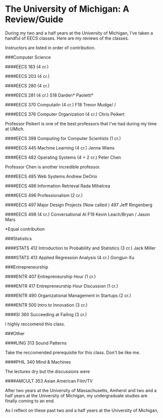 # The University of Michigan: A Review/Guide



During my two and a half years at the University of Michigan, I've taken a handful of EECS classes. Here are my reviews of the classes.

Instructors are listed in order of contribution.

###Computer Science

####EECS 183  (4 cr.) 

####EECS 203 (4 cr.)

####EECS 280 (4 cr.) 

####EECS 281 (4 cr.) S18 Darden* Paoletti*

####EECS 370 Computaitn (4 cr.) F18 Trevor Mudge/ /

####EECS 376 Computer Organization  (4 cr.) Chris Peikert

Professor Peikert is one of the best professors that I've had during my time at UMich.

####EECS 398 Computing for Computer Scientists (1 cr.) 

####EECS 445 Machine Learning  (4 cr.) Jenna Wiens

####EECS 482 Operating Systems (4 + 2 cr.) Peter Chen

Professor Chen is another incredible professor. 

####EECS 485 Web Systems Andrew DeOrio



####EECS 486 Information Retrieval  Rada Mihalcea



####EECS 496 Professionalism (2 cr.)

####EECS 497 Major Design Projects (Now called ) 497 Jeff Ringenberg

####EECS 498 (4 cr.) Conversational AI F19 Kevin Leach/Bryan / Jason Mars



*Equal contribution



###Statistics

####STATS 412 Introduction to Probability and Statistics (3 cr.) Jack Miller

####STATS 413 Applied Regression Analysis (4 cr.) Gongjun Xu



###Entrepreneurship 

####ENTR 407 Entrepreneurship Hour (1 cr.)

####ENTR 417 Entrepreneurship Hour Discussion (1 cr.)

####ENTR 490 Organizational Management in Startups (2 cr.)

####ENTR 500 Intro to Innovation (3 cr.)

####SI 360 Succeeding at Failing (3 cr.) 

I highly reccomend this class. 



###Other

####LING 313 Sound Patterns

Take the reccomended prerequistie for this class. Don't be like me.

####PHIL 340 Mind & Machines

The lectures dry but the discussions were 

####AMCULT 353 Asian American Film/TV







After two years at the University of Massachusetts, Amherst and two and a half years at the University of Michigan, my undergraduate studies are finally coming to an end. 

As I reflect on these past two and a half years at the University of Michigan, 



